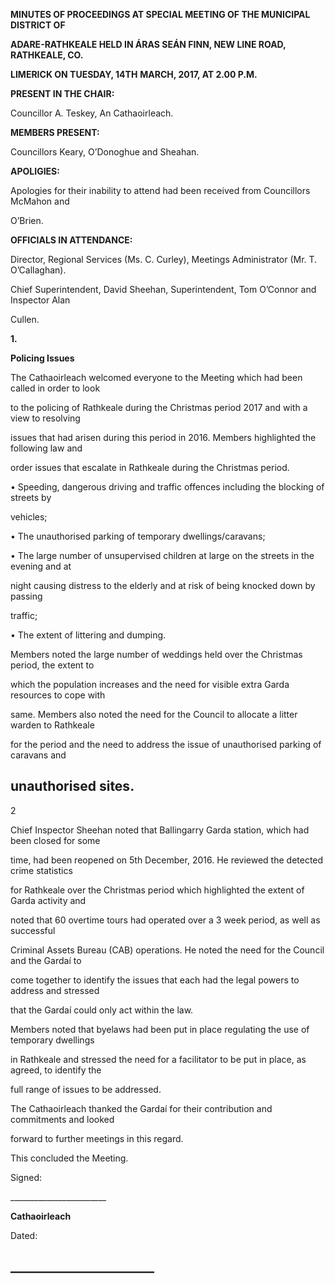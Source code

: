 **MINUTES OF PROCEEDINGS AT SPECIAL MEETING OF THE MUNICIPAL DISTRICT OF**

**ADARE-RATHKEALE HELD IN ÁRAS SEÁN FINN, NEW LINE ROAD, RATHKEALE, CO.**

**LIMERICK ON TUESDAY, 14TH** **MARCH, 2017, AT 2.00 P.M.**

**PRESENT IN THE CHAIR:**

Councillor A. Teskey, An Cathaoirleach.

**MEMBERS PRESENT:**

Councillors Keary, O’Donoghue and Sheahan.

**APOLIGIES:**

Apologies for their inability to attend had been received from Councillors McMahon and

O’Brien.

**OFFICIALS IN ATTENDANCE:**

Director, Regional Services (Ms. C. Curley), Meetings Administrator (Mr. T. O’Callaghan).

Chief Superintendent, David Sheehan, Superintendent, Tom O’Connor and Inspector Alan

Cullen.

**1.**

**Policing Issues**

The Cathaoirleach welcomed everyone to the Meeting which had been called in order to look

to the policing of Rathkeale during the Christmas period 2017 and with a view to resolving

issues that had arisen during this period in 2016. Members highlighted the following law and

order issues that escalate in Rathkeale during the Christmas period.

• Speeding, dangerous driving and traffic offences including the blocking of streets by

vehicles;

• The unauthorised parking of temporary dwellings/caravans;

• The large number of unsupervised children at large on the streets in the evening and at

night causing distress to the elderly and at risk of being knocked down by passing

traffic;

• The extent of littering and dumping.

Members noted the large number of weddings held over the Christmas period, the extent to

which the population increases and the need for visible extra Garda resources to cope with

same. Members also noted the need for the Council to allocate a litter warden to Rathkeale

for the period and the need to address the issue of unauthorised parking of caravans and

unauthorised sites.
---
2

Chief Inspector Sheehan noted that Ballingarry Garda station, which had been closed for some

time, had been reopened on 5th December, 2016. He reviewed the detected crime statistics

for Rathkeale over the Christmas period which highlighted the extent of Garda activity and

noted that 60 overtime tours had operated over a 3 week period, as well as successful

Criminal Assets Bureau (CAB) operations. He noted the need for the Council and the Gardaí to

come together to identify the issues that each had the legal powers to address and stressed

that the Gardaí could only act within the law.

Members noted that byelaws had been put in place regulating the use of temporary dwellings

in Rathkeale and stressed the need for a facilitator to be put in place, as agreed, to identify the

full range of issues to be addressed.

The Cathaoirleach thanked the Gardaí for their contribution and commitments and looked

forward to further meetings in this regard.

This concluded the Meeting.

Signed:

\_\_\_\_\_\_\_\_\_\_\_\_\_\_\_\_\_\_\_\_\_\_\_\_

**Cathaoirleach**

Dated:

\_\_\_\_\_\_\_\_\_\_\_\_\_\_\_\_\_\_\_\_\_\_\_
---
